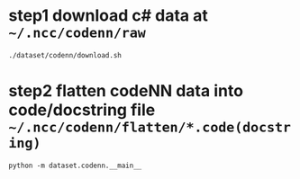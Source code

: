 # step1 download c# data at ```~/.ncc/codenn/raw```
```
./dataset/codenn/download.sh
```

# step2 flatten codeNN data into code/docstring file ```~/.ncc/codenn/flatten/*.code(docstring)```
```
python -m dataset.codenn.__main__
```